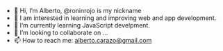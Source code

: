 - 👋 Hi, I’m Alberto, @roninrojo is my nickname
- 👀 I am interested in learning and improving web and app development.
- 🌱 I’m currently learning JavaScript develpment.
- 💞️ I’m looking to collaborate on ...
- 📫 How to reach me: alberto.carazo@gmail.com

<!---
roninrojo/roninrojo is a ✨ special ✨ repository because its `README.md` (this file) appears on your GitHub profile.
You can click the Preview link to take a look at your changes.
--->
